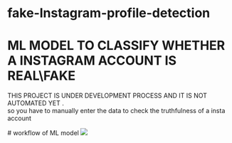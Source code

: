 # fake-Instagram-profile-detection
<h1> ML MODEL TO CLASSIFY WHETHER A INSTAGRAM ACCOUNT IS REAL\FAKE </h1>
<P> THIS PROJECT IS UNDER DEVELOPMENT PROCESS AND IT IS NOT AUTOMATED YET .<br>
so you have to manually enter the data to check the truthfulness of a insta account </P>
# workflow of ML model
<img src="![image](https://github.com/user-attachments/assets/3d8c91a5-a69c-46a9-adcd-ea765d0d2644)"
>
